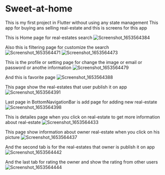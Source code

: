 # Sweet-at-home
This is my first project in Flutter without using any state management
This app for buying ans selling real-estate
and this is screens for this app

This is Home page for real-estates search
![Screenshot_1653564384](https://user-images.githubusercontent.com/106377304/185742827-db767815-f212-46fc-b987-268f6a27544b.png)

Also this is filtering page for customize the search
![Screenshot_1653564471](https://user-images.githubusercontent.com/106377304/185743339-6a808b14-e89f-4dc2-b4f5-f88d0b3c6568.png)
![Screenshot_1653564473](https://user-images.githubusercontent.com/106377304/185743343-33b83cae-3b28-4a4d-a6ec-3204b2fef0b2.png)

This is the profile or setting page for change the image or email or password or anothe information
![Screenshot_1653564479](https://user-images.githubusercontent.com/106377304/185743420-2b8643fb-4edb-4e61-82c7-de11c06e78c0.png)

ِAnd this is favorite page 
![Screenshot_1653564388](https://user-images.githubusercontent.com/106377304/185742864-f9decec0-07b3-4bb4-b6de-60e62919f47a.png)

This page show the real-estates that user publish it on app
![Screenshot_1653564391](https://user-images.githubusercontent.com/106377304/185742908-175d391a-4824-422a-8132-4d84224920da.png)

Last page in BottomNavigationBar is add page for adding new real-estate
![Screenshot_1653564398](https://user-images.githubusercontent.com/106377304/185743005-99896f31-cd24-43d9-9ba3-3d5dc58d5eb5.png)

This is detailes page when you click on real-estate to get more information about real-estate
![Screenshot_1653564433](https://user-images.githubusercontent.com/106377304/185743037-330bcfe6-93c8-41d3-91f6-03c898d310cb.png)

This page show information about owner real-estate when you click on his picture
![Screenshot_1653564437](https://user-images.githubusercontent.com/106377304/185743096-8406c6d7-1598-4d36-be9f-1d49d9b90c89.png)

And the second tab is for the real-estates that owner is publish it on app
![Screenshot_1653564442](https://user-images.githubusercontent.com/106377304/185743173-0a21a805-5766-4bb5-b91c-bcdd012b2dd9.png)

And the last tab for rating the owner and show the rating from other users
![Screenshot_1653564444](https://user-images.githubusercontent.com/106377304/185743258-804d0c9d-09bb-42c3-ae82-428435dc52e8.png)
